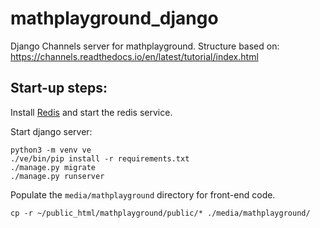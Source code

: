 # mathplayground_django
Django Channels server for mathplayground. Structure based on: https://channels.readthedocs.io/en/latest/tutorial/index.html


## Start-up steps:
Install [Redis](https://redis.io/) and start the redis service.

Start django server:
```
python3 -m venv ve
./ve/bin/pip install -r requirements.txt
./manage.py migrate
./manage.py runserver
```

Populate the `media/mathplayground` directory for front-end code.
```
cp -r ~/public_html/mathplayground/public/* ./media/mathplayground/
```
